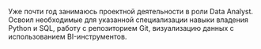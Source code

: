 Уже почти год занимаюсь проектной деятельности в роли Data Analyst. Освоил необходимые
для указанной специализации навыки владения Python и SQL, работу с репозиторием
Git, визуализацию данных с использованием BI-инструментов.
